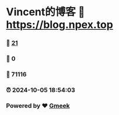 # Vincent的博客 :link: https://blog.npex.top 
### :page_facing_up: [21](https://blog.npex.top/tag.html) 
### :speech_balloon: 0 
### :hibiscus: 71116 
### :alarm_clock: 2024-10-05 18:54:03 
### Powered by :heart: [Gmeek](https://github.com/Meekdai/Gmeek)
